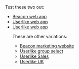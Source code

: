 <body>
    <p>
     Test these two out:   
    <ul>
       <li><a href="https://socialspacedev.github.io/chat-tools/beacon-web-app">Beacon web app</a></li>
       <li><a href="https://socialspacedev.github.io/chat-tools/userlike-default">Userlike web app</a></li>
       <li><a href="https://socialspacedev.github.io/chat-tools/freshchat">Userlike web app</a></li 
    </ul>
    </p>
     <p>
    These are other variations:
    <ul>
       <li><a href="https://socialspacedev.github.io/chat-tools/beacon-marketing-website">Beacon marketing website</a></li>
       <li><a href="https://socialspacedev.github.io/chat-tools/userlike-select">Userlike group select</a></li>
       <li><a href="https://socialspacedev.github.io/chat-tools/userlike-sales">Userlike Sales</a></li>
       <li><a href="https://socialspacedev.github.io/chat-tools/userlike-uk">Userlike UK</a></li>
    </ul>
    </p>
</body>
